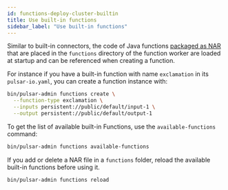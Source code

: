 ```yaml
---
id: functions-deploy-cluster-builtin
title: Use built-in functions
sidebar_label: "Use built-in functions"
---
```


Similar to built-in connectors, the code of Java functions [packaged as NAR](functions-package-java.md) that are placed in the `functions` directory of the function worker are loaded at startup and can be referenced when creating a function.

For instance if you have a built-in function with name `exclamation` in its `pulsar-io.yaml`, you can create a function instance with:

```bash
bin/pulsar-admin functions create \
  --function-type exclamation \
  --inputs persistent://public/default/input-1 \
  --output persistent://public/default/output-1
```

To get the list of available built-in Functions, use the `available-functions` command:

```bash
bin/pulsar-admin functions available-functions
```

If you add or delete a NAR file in a `functions` folder, reload the available built-in functions before using it.

```bash
bin/pulsar-admin functions reload
```
